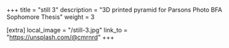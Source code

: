 +++
title = "still 3"
description = "3D printed pyramid for Parsons Photo BFA Sophomore Thesis"
weight = 3

[extra]
local_image = "/still-3.jpg"
link_to = "https://unsplash.com/@cmrnrd"
+++
